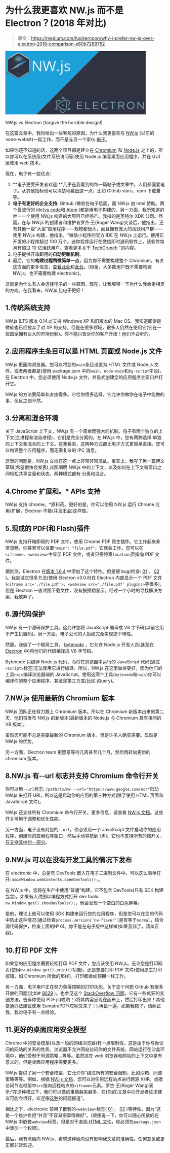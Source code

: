 # 为什么我更喜欢 NW.js 而不是 Electron？(2018 年对比)

> 原文：<https://medium.com/hackernoon/why-i-prefer-nw-js-over-electron-2018-comparison-e60b7289752>

![](img/d23e32df55085323a24717fa99eac884.png)

NW.js vs Electron (forgive the horrible design!)

在这篇文章中，我将给出一些客观的原因，为什么我更喜欢与 [NW.js](https://nwjs.io/) (以前的 node-webkit)一起工作，而不是与另一个家伙:[电子](https://electronjs.org/)。

如果你还不知道的话，这两个项目都是建立在 [Chromium](https://www.chromium.org/Home) 和 [Node.js](https://nodejs.org/) 之上的，所以你可以在系统级(文件系统访问等)使用 Node.js 编写桌面应用程序，并在 GUI 层使用 web 技术。

现在，电子有一些优点:

1.  **电子更受开发者欢迎:**几乎在我看到的每一篇帖子或文章中，人们都偏爱电子。从其他指标也可以清楚地看出这一点，比如 Github stars、npm 下载量等。
2.  **电子有更好的企业支持:** Github /微软在电子后面，而 NW.js 由 Intel 赞助。两个最流行的 ide([vs code](https://code.visualstudio.com/)和 [Atom](https://atom.io/) )都是用电子构建的。另一方面，我所知道的唯一一个使用 NW.js 构建的大项目已经停产。我指的是英特尔 XDK 公司。然而，在与 NW.js 的创建者和维护者罗杰·王(Roger Wang)交谈后，他指出，还有其他一些“大型”应用程序——规模都很大，而且拥有庞大的活跃用户群——使用 NW.js 构建，他指出，“微信小程序的官方 IDE 在 NW.js 上运行。使用它开发的小程序超过 100 万个。迷你程序运行在微信即时通讯软件上，该软件每月有超过 10 亿活跃用户。查看更多关于 [TechCrunch](https://techcrunch.com/2018/11/07/wechat-mini-apps-200-million-users/) ”的内容。
3.  电子提供开箱即用的**自动更新机制**。
4.  最后，它的**构建过程稍微简单一点**，因为你不需要构建整个 Chromium。有关这方面的更多信息，[查看此处](https://electronjs.org/docs/development/atom-shell-vs-node-webkit)和[此处](https://electronjs.org/docs/development/build-instructions-gn)。(但是，大多数用户既不需要构建 NW.js，也不需要构建 electronic)。

这就是为什么有人会选择电子的一些原因。现在，让我解释一下为什么我会走相反的方向。在我看来，NW.js 比电子更好！

## 1.传统系统支持

NW.js (LTS 版本 0.14.x)支持 Windows XP 和旧版本的 Mac OS。我知道即使是微软也已经放弃了对 XP 的支持，但是在很多领域，很多人仍然在使用它(它在一些国家拥有巨大的市场份额)。你不能只告诉你的客户升级！他们不会听的。

## 2.应用程序主条目可以是 HTML 页面或 Node.js 文件

NW.js 更面向浏览器。您可以将您的`main`条目设置为 HTML 文件或 Node.js 文件，或者两者都是(使用 package.json 中的`main`、`node-main`和`bg-script`字段)。在 Electron 中，您必须使用 Node.js 文件，并显式创建您的应用程序主窗口并打开它。

NW.js 的方法要简单和直接得多。它给你很多选择。它允许你做你在电子中能做的事，但反之则不然。

## 3.分离和混合环境

关于 JavaScript 上下文，NW.js 有一个简单而强大的机制。电子有两个独立的上下文(主进程和渲染进程)，它们是完全分离的。在 NW.js 中，您有两种选择:单独的上下文和混合的上下文。在我看来，这两种方式都比电子方式更简单直接。您可以构建整个应用程序，而无需复杂的 IPC 消息。

这里的问题是，NW.js 文档在这一点上非常非常混乱。事实上，我写了另一篇博文草稿(希望很快会发表),试图阐明 NW.js 中的上下文，以及如何在上下文和窗口之间轻松共享变量和状态，两种模式都有:分离和混合。

## 4.Chrome 扩展和。* APIs 支持

NW.js 支持 chrome。*原料药。更好的是，你可以使用 NW.js 运行 Chrome 应用/扩展，Electron 不能(并且[不会](https://github.com/electron/electron/issues/13123#issuecomment-399662730))这样做。

## 5.现成的 PDF(和 Flash)插件

NW.js 支持开箱即用的 PDF 文件，使用 Chrome PDF 原生插件。它工作起来非常流畅，你甚至可以设置`"main": "file.pdf"`，它就会工作。您可以在`<iframe>`、`<webview>`中显示 PDF 文件，或者只需将第`location`页指向 PDF 文件。

据推测，Electron 在[版本 1.6.4](https://github.com/electron/electron/releases/tag/v1.6.4) 中添加了这个特性。但是很 bug(检查: [01](https://stackoverflow.com/questions/52844135/view-pdf-in-electron-browserwindow) ， [02](https://stackoverflow.com/questions/43220321/electron-pdf-viewer) )。我尝试过很多方法(使用 Electron v3.0.8)在 Electron 内部显示一个 PDF 文件(`<iframe src='./file.pdf'>`、`<webview src='./file.pdf' plugins>`等很多)，但是 Electron 一直试图下载文件，没有按预期显示。经过一个小时的寻找解决方案，我放弃了。

## 6.源代码保护

NW.js 有一个源码保护工具。这允许您将 JavaScript 编译成 V8 字节码(以前它用于产生机器码)。另一方面，电子公司的人拒绝完全实现这个特性。

然而，我做了一个极简工具， [bytenode](https://github.com/OsamaAbbas/bytenode) ，它允许 Node.js 开发人员(甚至在 [Electron](https://github.com/OsamaAbbas/bytenode/tree/master/examples/electron-hello-world) 中)将他们的代码编译成 V8 字节码。

Bytenode 只编译 Node.js 代码，而将在浏览器中运行的 JavaScript 代码(通过`<script>`标签)无法使用它进行编译。所以，NW.js 在这里做得更好，因为他们的工具`nwjc`编译浏览器端的 JavaScript。使用这两个工具(`bytenode`和`nwjc`)你可以编译你的整个应用程序，甚至是第三方库(比如 jQuery)。

## 7.NW.js 使用最新的 Chromium 版本

NW.js 团队正在努力跟上 Chromium 版本。所以在 Chromium 新版本出来的第二天，他们将发布 NW.js 的新版本(最新版本的 Node.js 与 Chromium 具有相同的 V8 版本)。

虽然您可能不总是需要最新的 Chromium 版本，但是许多人确实需要。显然是 NW.js 的优势。

另一方面，Electron team 更愿意等待几周甚至几个月，然后再转向更新的 chromium 版本。

## 8.NW.js 有‐‐url 标志并支持 Chromium 命令行开关

你可以用`--url`标志:
`/path/to/nw --url="https://www.google.com/ncr"`启动 NW.js 来打开 URI，所以这是启动你的应用的第三种方式(除了使用 HTML 页面和 JavaScript 文件)。

NW.js 还支持所有 Chromium 命令行开关。更多信息，请查看 [NW.js 文档](http://docs.nwjs.io/en/latest/References/Command%20Line%20Options)。这些开关可用于调整和优化性能。

另一方面，电子没有对应的`--url`。你必须用一个 JavaScript 文件启动你的应用程序，创建你的应用程序窗口，然后手动导航到 URI。它也不支持所有的铬开关，[只支持其中的一部分](https://github.com/electron/electron/blob/master/docs/api/chrome-command-line-switches.md)。

## 9.NW.js 可以在没有开发工具的情况下发布

在 electronic 中，总是有 DevTools 嵌入在电子二进制文件中。可以这么简单打开:
`mainWindow.webContents.openDevTools();`。

在 NW.js 中，您将在生产中使用“普通”构建，它不包含 DevTools(只有 SDK 构建包含)。如果有人试图以编程方式打开 dev tools:
`nw.Window.get().showDevTools();`，他会发现一个空白的白色屏幕。

是的，理论上他可以使用 SDK 构建来运行您的应用程序，但是您可以在您的代码中防止这种情况(通过检查`process.version[’nw-flavor’]`是否等于`normal`，结合源代码保护，检查上面的№ 6)。你不能在电子版中这样做(如果我错了，请纠正我)。

## 10.打印 PDF 文件

如果您的应用程序需要轻松打印 PDF 文件，您应该使用 NW.js。无论您是打印网页(使用`nw.Window.get().print()`功能)，还是想要打印 PDF 文件(使用原生打印按钮，如 Chromium 所做的那样)，打印都会如预期一样工作。

另一方面，电子用户正在努力获得预期的打印功能。关于这个问题 Github 有很多开放的问题(比如# [9029](https://github.com/electron/electron/issues/9029) )。也参见这个 [StackOverflow 问题](https://stackoverflow.com/questions/49650784/printing-a-pdf-file-with-electron-js)，它有一些疯狂的变通方法，告诉你使用 PDF.js(哎哟！)将其内容呈现在画布上，然后打印出来！其他变通办法建议使用 SumatraPDF(哎哟又来了！).再说一遍，如果我错了，请纠正我，我对电子有一点经验。

## 11.更好的桌面应用安全模型

Chrome 中的安全模型(以及一般的网络浏览器)有一点限制性，这是由于你与你访问的网站的关系的性质。浏览器不允许网站访问你的文件系统，网站运行在沙盒环境中，他们受制于同源策略…等等。虽然这在 web 浏览器和网站的上下文中是有意义的，但是桌面应用程序需要更多。

NW.js 提供了另一个安全模型，它允许你“绕过所有的安全限制，比如沙箱、同源策略等等。例如，根据 [NW.js 文档](http://docs.nwjs.io/en/latest/For%20Users/Advanced/Security%20in%20NW.js/)，您可以对任何远程站点进行跨源 XHR，或者访问节点框架中`src`指向远程站点的`<iframe>`元素。罗杰·王(Roger Wang)表示:“在这种模式下，我们可以做的事情越来越多，在(你的)文章中向开发者征求建议可能会很好。欢迎像[这种](https://github.com/nwjs/nw.js/issues/6696)的问题报道”。

相比之下，electronic 禁用了嵌套的`<webview>`标签( [01](https://github.com/electron/electron/issues/1130#issuecomment-74200896) ， [02](https://github.com/electron/electron/issues/5036#issuecomment-206826729) )等特性，因为“这是一个维护负担”并且“不容易把事情做好”。(顺便说一下，你可以随心所欲的在 NW.js 中嵌套`webview`标签，但是对于[本地 HTML 文件](http://docs.nwjs.io/en/latest/References/webview%20Tag/#loading-local-files-in-webview)，你必须在`package.json`中添加一个权限)。

最后，我有点偏向 NW.js，希望这种偏向没有影响我文章的准确性。任何意见或更正都非常欢迎。